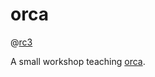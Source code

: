 # orca

@[rc3](https://events.ccc.de/2020/09/04/rc3-remote-chaos-experience/)

A small workshop teaching [orca](http://100r.co/site/orca.html).
